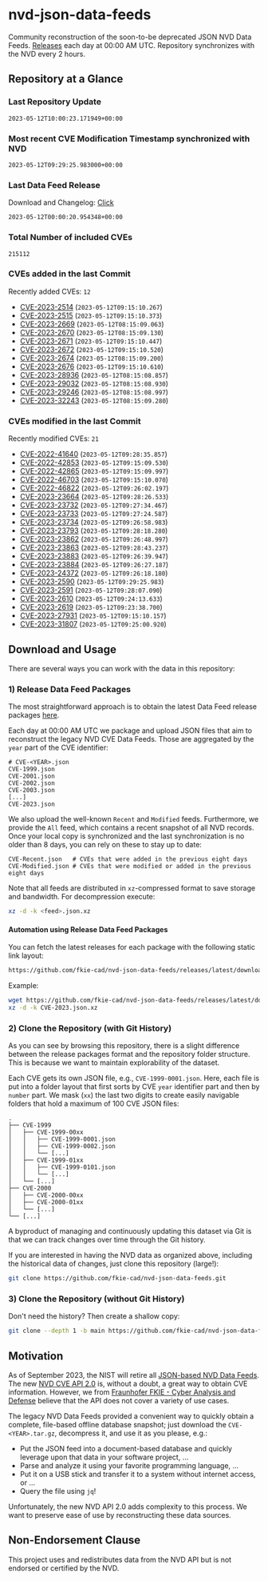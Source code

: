 # nvd-json-data-feeds

Community reconstruction of the soon-to-be deprecated JSON NVD Data Feeds. 
[Releases](releases/latest) each day at 00:00 AM UTC.
Repository synchronizes with the NVD every 2 hours.

## Repository at a Glance

### Last Repository Update

```plain
2023-05-12T10:00:23.171949+00:00
```

### Most recent CVE Modification Timestamp synchronized with NVD

```plain
2023-05-12T09:29:25.983000+00:00
```

### Last Data Feed Release

Download and Changelog: [Click](releases/latest)

```plain
2023-05-12T00:00:20.954348+00:00
```

### Total Number of included CVEs

```plain
215112
```

### CVEs added in the last Commit

Recently added CVEs: `12`

* [CVE-2023-2514](CVE-2023/CVE-2023-25xx/CVE-2023-2514.json) (`2023-05-12T09:15:10.267`)
* [CVE-2023-2515](CVE-2023/CVE-2023-25xx/CVE-2023-2515.json) (`2023-05-12T09:15:10.373`)
* [CVE-2023-2669](CVE-2023/CVE-2023-26xx/CVE-2023-2669.json) (`2023-05-12T08:15:09.063`)
* [CVE-2023-2670](CVE-2023/CVE-2023-26xx/CVE-2023-2670.json) (`2023-05-12T08:15:09.130`)
* [CVE-2023-2671](CVE-2023/CVE-2023-26xx/CVE-2023-2671.json) (`2023-05-12T09:15:10.447`)
* [CVE-2023-2672](CVE-2023/CVE-2023-26xx/CVE-2023-2672.json) (`2023-05-12T09:15:10.520`)
* [CVE-2023-2674](CVE-2023/CVE-2023-26xx/CVE-2023-2674.json) (`2023-05-12T08:15:09.200`)
* [CVE-2023-2676](CVE-2023/CVE-2023-26xx/CVE-2023-2676.json) (`2023-05-12T09:15:10.610`)
* [CVE-2023-28936](CVE-2023/CVE-2023-289xx/CVE-2023-28936.json) (`2023-05-12T08:15:08.857`)
* [CVE-2023-29032](CVE-2023/CVE-2023-290xx/CVE-2023-29032.json) (`2023-05-12T08:15:08.930`)
* [CVE-2023-29246](CVE-2023/CVE-2023-292xx/CVE-2023-29246.json) (`2023-05-12T08:15:08.997`)
* [CVE-2023-32243](CVE-2023/CVE-2023-322xx/CVE-2023-32243.json) (`2023-05-12T08:15:09.280`)


### CVEs modified in the last Commit

Recently modified CVEs: `21`

* [CVE-2022-41640](CVE-2022/CVE-2022-416xx/CVE-2022-41640.json) (`2023-05-12T09:28:35.857`)
* [CVE-2022-42853](CVE-2022/CVE-2022-428xx/CVE-2022-42853.json) (`2023-05-12T09:15:09.530`)
* [CVE-2022-42865](CVE-2022/CVE-2022-428xx/CVE-2022-42865.json) (`2023-05-12T09:15:09.997`)
* [CVE-2022-46703](CVE-2022/CVE-2022-467xx/CVE-2022-46703.json) (`2023-05-12T09:15:10.070`)
* [CVE-2022-46822](CVE-2022/CVE-2022-468xx/CVE-2022-46822.json) (`2023-05-12T09:26:02.197`)
* [CVE-2023-23664](CVE-2023/CVE-2023-236xx/CVE-2023-23664.json) (`2023-05-12T09:28:26.533`)
* [CVE-2023-23732](CVE-2023/CVE-2023-237xx/CVE-2023-23732.json) (`2023-05-12T09:27:34.467`)
* [CVE-2023-23733](CVE-2023/CVE-2023-237xx/CVE-2023-23733.json) (`2023-05-12T09:27:24.587`)
* [CVE-2023-23734](CVE-2023/CVE-2023-237xx/CVE-2023-23734.json) (`2023-05-12T09:26:58.983`)
* [CVE-2023-23793](CVE-2023/CVE-2023-237xx/CVE-2023-23793.json) (`2023-05-12T09:28:18.280`)
* [CVE-2023-23862](CVE-2023/CVE-2023-238xx/CVE-2023-23862.json) (`2023-05-12T09:26:48.997`)
* [CVE-2023-23863](CVE-2023/CVE-2023-238xx/CVE-2023-23863.json) (`2023-05-12T09:28:43.237`)
* [CVE-2023-23883](CVE-2023/CVE-2023-238xx/CVE-2023-23883.json) (`2023-05-12T09:26:39.947`)
* [CVE-2023-23884](CVE-2023/CVE-2023-238xx/CVE-2023-23884.json) (`2023-05-12T09:26:27.187`)
* [CVE-2023-24372](CVE-2023/CVE-2023-243xx/CVE-2023-24372.json) (`2023-05-12T09:26:18.180`)
* [CVE-2023-2590](CVE-2023/CVE-2023-25xx/CVE-2023-2590.json) (`2023-05-12T09:29:25.983`)
* [CVE-2023-2591](CVE-2023/CVE-2023-25xx/CVE-2023-2591.json) (`2023-05-12T09:28:07.090`)
* [CVE-2023-2610](CVE-2023/CVE-2023-26xx/CVE-2023-2610.json) (`2023-05-12T09:24:13.633`)
* [CVE-2023-2619](CVE-2023/CVE-2023-26xx/CVE-2023-2619.json) (`2023-05-12T09:23:38.700`)
* [CVE-2023-27931](CVE-2023/CVE-2023-279xx/CVE-2023-27931.json) (`2023-05-12T09:15:10.157`)
* [CVE-2023-31807](CVE-2023/CVE-2023-318xx/CVE-2023-31807.json) (`2023-05-12T09:25:00.920`)


## Download and Usage

There are several ways you can work with the data in this repository:

### 1) Release Data Feed Packages

The most straightforward approach is to obtain the latest Data Feed release packages [here](releases/latest).

Each day at 00:00 AM UTC we package and upload JSON files that aim to reconstruct the legacy NVD CVE Data Feeds.
Those are aggregated by the `year` part of the CVE identifier:

```
# CVE-<YEAR>.json
CVE-1999.json
CVE-2001.json
CVE-2002.json
CVE-2003.json
[...]
CVE-2023.json
```

We also upload the well-known `Recent` and `Modified` feeds.
Furthermore, we provide the `All` feed, which contains a recent snapshot of all NVD records.
Once your local copy is synchronized and the last synchronization is no older than 8 days, you can rely on these to stay up to date:

```plain
CVE-Recent.json   # CVEs that were added in the previous eight days
CVE-Modified.json # CVEs that were modified or added in the previous eight days
```

Note that all feeds are distributed in `xz`-compressed format to save storage and bandwidth.
For decompression execute:

```sh
xz -d -k <feed>.json.xz
```


#### Automation using Release Data Feed Packages

You can fetch the latest releases for each package with the following static link layout:

```sh
https://github.com/fkie-cad/nvd-json-data-feeds/releases/latest/download/CVE-<YEAR>.json.xz
```

Example:

```sh
wget https://github.com/fkie-cad/nvd-json-data-feeds/releases/latest/download/CVE-2023.json.xz
xz -d -k CVE-2023.json.xz
```

### 2) Clone the Repository (with Git History)

As you can see by browsing this repository, there is a slight difference between the release packages format and the repository folder structure.
This is because we want to maintain explorability of the dataset.

Each CVE gets its own JSON file, e.g., `CVE-1999-0001.json`.
Here, each file is put into a folder layout that first sorts by CVE `year` identifier part and then by `number` part.
We mask (`xx`) the last two digits to create easily navigable folders that hold a maximum of 100 CVE JSON files:

```plain
.
├── CVE-1999
│   ├── CVE-1999-00xx
│   │   ├── CVE-1999-0001.json
│   │   ├── CVE-1999-0002.json
│   │   └── [...]
│   ├── CVE-1999-01xx
│   │   ├── CVE-1999-0101.json
│   │   └── [...]
│   └── [...]
├── CVE-2000
│   ├── CVE-2000-00xx
│   ├── CVE-2000-01xx
│   └── [...]
└── [...]
```

A byproduct of managing and continuously updating this dataset via Git is that we can track changes over time through the Git history.

If you are interested in having the NVD data as organized above, including the historical data of changes, just clone this repository (large!):

```sh
git clone https://github.com/fkie-cad/nvd-json-data-feeds.git
```

### 3) Clone the Repository (without Git History)

Don't need the history? Then create a shallow copy:

```sh
git clone --depth 1 -b main https://github.com/fkie-cad/nvd-json-data-feeds.git
```

## Motivation

As of September 2023, the NIST will retire all [JSON-based NVD Data Feeds](https://nvd.nist.gov/vuln/data-feeds#divRetirementBanner-1).
The new [NVD CVE API 2.0](https://nvd.nist.gov/developers/vulnerabilities) is, without a doubt, a great way to obtain CVE information.
However, we from [Fraunhofer FKIE - Cyber Analysis and Defense](https://www.fkie.fraunhofer.de/en/departments/cad.html) believe that the API does not cover a variety of use cases.

The legacy NVD Data Feeds provided a convenient way to quickly obtain a complete, file-based offline database snapshot; just download the `CVE-<YEAR>.tar.gz`, decompress it, and use it as you please, e.g.:

* Put the JSON feed into a document-based database and quickly leverage upon that data in your software project, ...
* Parse and analyze it using your favorite programming language, ...
* Put it on a USB stick and transfer it to a system without internet access, or ...
* Query the file using `jq`!

Unfortunately, the new NVD API 2.0 adds complexity to this process.
We want to preserve ease of use by reconstructing these data sources.

## Non-Endorsement Clause

This project uses and redistributes data from the NVD API but is not endorsed or certified by the NVD.